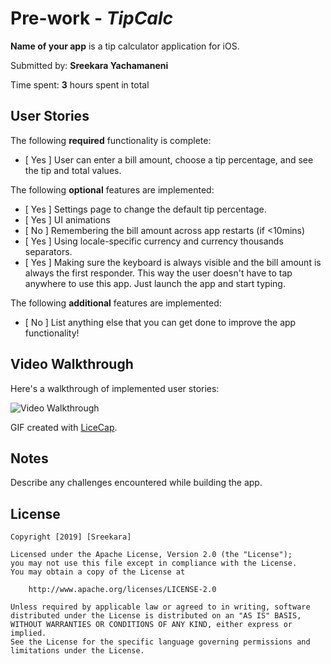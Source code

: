 # Pre-work - *TipCalc*

**Name of your app** is a tip calculator application for iOS.

Submitted by: **Sreekara Yachamaneni**

Time spent: **3** hours spent in total

## User Stories

The following **required** functionality is complete:

* [ Yes ] User can enter a bill amount, choose a tip percentage, and see the tip and total values.

The following **optional** features are implemented:
* [ Yes ] Settings page to change the default tip percentage.
* [ Yes  ] UI animations
* [ No ] Remembering the bill amount across app restarts (if <10mins)
* [ Yes ] Using locale-specific currency and currency thousands separators.
* [ Yes ] Making sure the keyboard is always visible and the bill amount is always the first responder. This way the user doesn't have to tap anywhere to use this app. Just launch the app and start typing.

The following **additional** features are implemented:

- [ No ] List anything else that you can get done to improve the app functionality!

## Video Walkthrough 

Here's a walkthrough of implemented user stories:

<img src='https://imgur.com/a/JFRmNPT' title='Video Walkthrough' width='' alt='Video Walkthrough' />

GIF created with [LiceCap](http://www.cockos.com/licecap/).

## Notes

Describe any challenges encountered while building the app.

## License

    Copyright [2019] [Sreekara]

    Licensed under the Apache License, Version 2.0 (the "License");
    you may not use this file except in compliance with the License.
    You may obtain a copy of the License at

        http://www.apache.org/licenses/LICENSE-2.0

    Unless required by applicable law or agreed to in writing, software
    distributed under the License is distributed on an "AS IS" BASIS,
    WITHOUT WARRANTIES OR CONDITIONS OF ANY KIND, either express or implied.
    See the License for the specific language governing permissions and
    limitations under the License.
